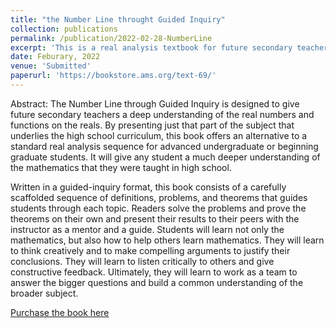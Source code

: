 ```yaml
---
title: "the Number Line throught Guided Inquiry"
collection: publications
permalink: /publication/2022-02-28-NumberLine
excerpt: 'This is a real analysis textbook for future secondary teachers and general undergraudate mathematics major. This is a joint work with David M. Clark.'
date: Feburary, 2022
venue: 'Submitted'
paperurl: 'https://bookstore.ams.org/text-69/'
---
```

Abstract: The Number Line through Guided Inquiry is designed to give future secondary teachers a deep understanding of the real numbers and functions on the reals. By presenting just that part of the subject that underlies the high school curriculum, this book offers an alternative to a standard real analysis sequence for advanced undergraduate or beginning graduate students. It will give any student a much deeper understanding of the mathematics that they were taught in high school. 

Written in a guided-inquiry format, this book consists of a carefully scaffolded sequence of definitions, problems, and theorems that guides students through each topic. Readers solve the problems and prove the theorems on their own and present their results to their peers with the instructor as a mentor and a guide. Students will learn not only the mathematics, but also how to help others learn mathematics. They will learn to think creatively and to make compelling arguments to justify their conclusions. They will learn to listen critically to others and give constructive feedback. Ultimately, they will learn to work as a team to answer the bigger questions and build a common understanding of the broader subject.

[Purchase the book here](https://bookstore.ams.org/text-69/)
